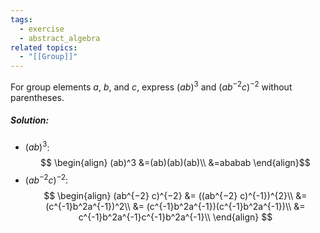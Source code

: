 ```yaml
---
tags:
  - exercise
  - abstract_algebra
related topics:
  - "[[Group]]"
---
```

For group elements $a$, $b$, and $c$, express $(ab)^3$ and $(ab^{−2} c)^{−2}$ without parentheses.
##### Solution:
- $(ab)^3$:$$
  \begin{align}
	   (ab)^3 &=(ab)(ab)(ab)\\
	   &=ababab
  \end{align}$$
- $(ab^{−2} c)^{−2}$:$$
	\begin{align}
		(ab^{−2} c)^{−2} 
		&= ((ab^{−2} c)^{-1})^{2}\\
		&= (c^{-1}b^2a^{-1})^2\\
		&= (c^{-1}b^2a^{-1})(c^{-1}b^2a^{-1})\\
		&= c^{-1}b^2a^{-1}c^{-1}b^2a^{-1}\\
	\end{align}
	$$